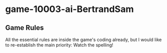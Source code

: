 # game-10003-ai-BertrandSam

## Game Rules
All the essential rules are inside the game's coding already, but I would like to re-establish the main priority:
Watch the spelling!